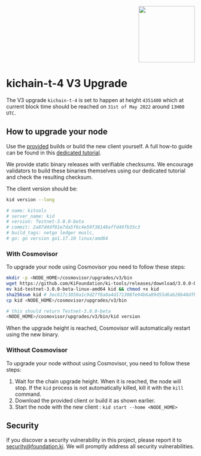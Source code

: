 <p align="right">
    <img width=150px src="https://wallet-testnet.blockchain.ki/static/img/icons/ki-chain.png" />
</p>

# kichain-t-4 V3 Upgrade

The V3 upgrade `kichain-t-4` is set to happen at height `4351400` which at current block time should be reached on `31st of May 2022` around `13H00 UTC`.

## How to upgrade your node

Use the [provided](https://github.com/KiFoundation/ki-tools/releases/tag/3.0.0-beta) builds or build the new client yourself. A full how-to guide can be found in this [dedicated tutorial](https://github.com/KiFoundation/ki-tools#readme).

We provide static binary releases with verifiable checksums. We encourage validators to build these binaries themselves using our dedicated tutorial and check the resulting checksum.

The client version should be:
```bash
kid version --long

# name: kitools
# server_name: kid
# version: Testnet-3.0.0-beta
# commit: 2a87d4df01e7da5f6c4e59f38148affd49fb35c3
# build_tags: netgo ledger muslc,
# go: go version go1.17.10 linux/amd64
```

### With Cosmovisor
To upgrade your node using Cosmovisor you need to follow these steps:

```bash
mkdir -p <NODE_HOME>/cosmovisor/upgrades/v3/bin
wget https://github.com/KiFoundation/ki-tools/releases/download/3.0.0-beta/kid-testnet-3.0.0-beta-linux-amd64
mv kid-testnet-3.0.0-beta-linux-amd64 kid && chmod +x kid
sha256sum kid # 3ec617c3050a1c9d27f8a8a4d171308fe94b6a89d55d6ab28b48dfb3a1a87871
cp kid <NODE_HOME>/cosmovisor/upgrades/v3/bin

# this should return Testnet-3.0.0-beta
<NODE_HOME>/cosmovisor/upgrades/v3/bin/kid version
```

When the upgrade height is reached, Cosmovisor will automatically restart using the new binary.

### Without Cosmovisor
To upgrade your node without using Cosmovisor,  you need to follow these steps:
1. Wait for the chain upgrade height. When it is reached, the node will stop. If the `kid` process is not automatically killed, kill it with the `kill` command.
2. Download the provided client or build it as shown earlier.
3. Start the node with the new client : `kid start --home <NODE_HOME>`

## Security

If you discover a security vulnerability in this project, please report it to security@foundation.ki. We will promptly address all security vulnerabilities.
